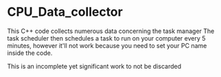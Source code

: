 # CPU_Data_collector
This C++ code collects numerous data concerning the task manager
The task scheduler then schedules a task to run on your computer every 5 minutes, however it'll not work because you need to set your PC name inside the code.

This is an incomplete yet significant work to not be discarded


